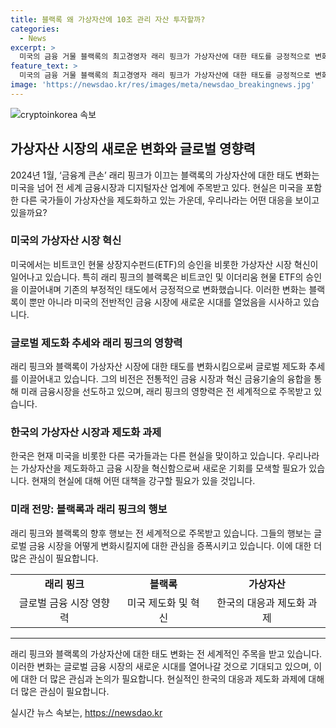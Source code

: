 ```yaml
---
title: 블랙록 왜 가상자산에 10조 관리 자산 투자할까?
categories:
  - News
excerpt: >
  미국의 금융 거물 블랙록의 최고경영자 래리 핑크가 가상자산에 대한 태도를 긍정적으로 변화시켰다. 그는 비트코인 및 이더리움 현물 ETF를 통해 가상자산 시장에 진입했으며, 전통 자산의 토큰화와 가상자산과의 융합에 집중하고 있다. 이러한 동향은 미국을 포함한 다른 국가들에서도 가상자산을 제도권으로 수용하고 있는 가운데, 한국의 가상자산 규제에 아쉬움을 표현하며, 글로벌 금융시장의 흐름을 주목할 필요가 있다. 
feature_text: >
  미국의 금융 거물 블랙록의 최고경영자 래리 핑크가 가상자산에 대한 태도를 긍정적으로 변화시켰다. 그는 비트코인 및 이더리움 현물 ETF를 통해 가상자산 시장에 진입했으며, 전통 자산의 토큰화와 가상자산과의 융합에 집중하고 있다. 이러한 동향은 미국을 포함한 다른 국가들에서도 가상자산을 제도권으로 수용하고 있는 가운데, 한국의 가상자산 규제에 아쉬움을 표현하며, 글로벌 금융시장의 흐름을 주목할 필요가 있다. 
image: 'https://newsdao.kr/res/images/meta/newsdao_breakingnews.jpg'
---
```


<p><img src="https://newsdao.kr/res/images/meta/newsdao_breakingnews.jpg" alt="cryptoinkorea 속보" /></p>

<h2 data-ke-size="size26">가상자산 시장의 새로운 변화와 글로벌 영향력</h2>

<p data-ke-size="size16">2024년 1월, ‘금융계 큰손’ 래리 핑크가 이끄는 블랙록의 가상자산에 대한 태도 변화는 미국을 넘어 전 세계 금융시장과 디지털자산 업계에 주목받고 있다. 현실은 미국을 포함한 다른 국가들이 가상자산을 제도화하고 있는 가운데, 우리나라는 어떤 대응을 보이고 있을까요?</p>

<h3 data-ke-size="size24">미국의 가상자산 시장 혁신</h3>

<p data-ke-size="size16">미국에서는 비트코인 현물 상장지수펀드(ETF)의 승인을 비롯한 가상자산 시장 혁신이 일어나고 있습니다. 특히 래리 핑크의 블랙록은 비트코인 및 이더리움 현물 ETF의 승인을 이끌어내며 기존의 부정적인 태도에서 긍정적으로 변화했습니다. 이러한 변화는 블랙록이 뿐만 아니라 미국의 전반적인 금융 시장에 새로운 시대를 열었음을 시사하고 있습니다.</p>

<h3 data-ke-size="size24">글로벌 제도화 추세와 래리 핑크의 영향력</h3>

<p data-ke-size="size16">래리 핑크와 블랙록이 가상자산 시장에 대한 태도를 변화시킴으로써 글로벌 제도화 추세를 이끌어내고 있습니다. 그의 비전은 전통적인 금융 시장과 혁신 금융기술의 융합을 통해 미래 금융시장을 선도하고 있으며, 래리 핑크의 영향력은 전 세계적으로 주목받고 있습니다.</p>

<h3 data-ke-size="size24">한국의 가상자산 시장과 제도화 과제</h3>

<p data-ke-size="size16">한국은 현재 미국을 비롯한 다른 국가들과는 다른 현실을 맞이하고 있습니다. 우리나라는 가상자산을 제도화하고 금융 시장을 혁신함으로써 새로운 기회를 모색할 필요가 있습니다. 현재의 현실에 대해 어떤 대책을 강구할 필요가 있을 것입니다.</p>

<h3 data-ke-size="size24">미래 전망: 블랙록과 래리 핑크의 행보</h3>

<p data-ke-size="size16">래리 핑크와 블랙록의 향후 행보는 전 세계적으로 주목받고 있습니다. 그들의 행보는 글로벌 금융 시장을 어떻게 변화시킬지에 대한 관심을 증폭시키고 있습니다. 이에 대한 더 많은 관심이 필요합니다.</p>

<table>
    <tr>
        <td style="text-align: center; height: 17px;"><b>래리 핑크</b></td>
        <td style="text-align: center; height: 17px;"><b>블랙록</b></td>
        <td style="text-align: center; height: 17px;"><b>가상자산</b></td>
    </tr>
    <tr>
        <td style="text-align: center; height: 17px;">글로벌 금융 시장 영향력</td>
        <td style="text-align: center; height: 17px;">미국 제도화 및 혁신</td>
        <td style="text-align: center; height: 17px;">한국의 대응과 제도화 과제</td>
    </tr>
</table>

<hr>

<p data-ke-size="size16">래리 핑크와 블랙록의 가상자산에 대한 태도 변화는 전 세계적인 주목을 받고 있습니다. 이러한 변화는 글로벌 금융 시장의 새로운 시대를 열어나갈 것으로 기대되고 있으며, 이에 대한 더 많은 관심과 논의가 필요합니다. 현실적인 한국의 대응과 제도화 과제에 대해 더 많은 관심이 필요합니다.</p>
실시간 뉴스 속보는, <a href="https://newsdao.kr" rel="dofollow">https://newsdao.kr</a>



